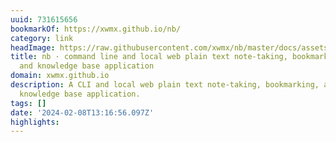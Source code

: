 ```yaml
---
uuid: 731615656
bookmarkOf: https://xwmx.github.io/nb/
category: link
headImage: https://raw.githubusercontent.com/xwmx/nb/master/docs/assets/images/nb.png
title: nb · command line and local web plain text note-taking, bookmarking, archiving,
  and knowledge base application
domain: xwmx.github.io
description: A CLI and local web plain text note-taking, bookmarking, archiving, and
  knowledge base application.
tags: []
date: '2024-02-08T13:16:56.097Z'
highlights:
---
```




